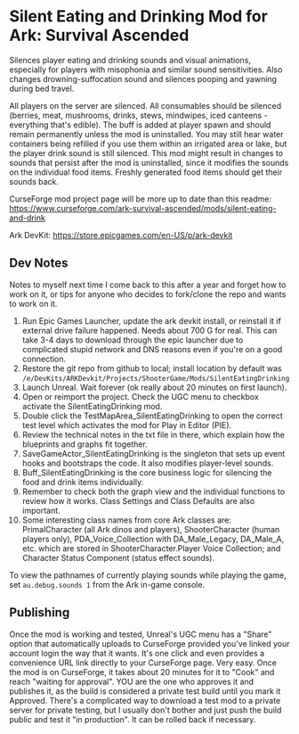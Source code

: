 # Silent Eating and Drinking Mod for Ark: Survival Ascended

Silences player eating and drinking sounds and visual animations, especially for players 
with misophonia and similar sound sensitivities. Also changes drowning-suffocation 
sound and silences pooping and yawning during bed travel.

All players on the server are silenced. All consumables should be silenced (berries, meat, mushrooms, drinks, stews, mindwipes, iced canteens - 
everything that's edible). The buff is added at player spawn and should remain permanently unless the mod is uninstalled. You may still hear 
water containers being refilled if you use them within an irrigated area or lake, but the player drink sound is still silenced. This mod might 
result in changes to sounds that persist after the mod is uninstalled, since it modifies the sounds on the individual food items. Freshly 
generated food items should get their sounds back.

CurseForge mod project page will be more up to date than this readme: https://www.curseforge.com/ark-survival-ascended/mods/silent-eating-and-drink

Ark DevKit: https://store.epicgames.com/en-US/p/ark-devkit

## Dev Notes

Notes to myself next time I come back to this after a year and forget how to work on it, or tips for anyone who decides to fork/clone the repo and wants to work on it.

1. Run Epic Games Launcher, update the ark devkit install, or reinstall it if external drive failure happened.  Needs about 700 G for real.  This can take 3-4 days to download through the epic launcher due to complicated stupid network and DNS reasons even if you're on a good connection.
2. Restore the git repo from github to local; install location by default was `/e/DevKits/ARKDevkit/Projects/ShooterGame/Mods/SilentEatingDrinking`
3. Launch Unreal.  Wait forever (ok really about 20 minutes on first launch).
4. Open or reimport the project.  Check the UGC menu to checkbox activate the SilentEatingDrinking mod.
5. Double click the TestMapArea_SilentEatingDrinking to open the correct test level which activates the mod for Play in Editor (PIE).
6. Review the technical notes in the txt file in there, which explain how the blueprints and graphs fit together.
7. SaveGameActor_SilentEatingDrinking is the singleton that sets up event hooks and bootstraps the code.  It also modifies player-level sounds.
8. Buff_SilentEatingDrinking is the core business logic for silencing the food and drink items individually.
9. Remember to check both the graph view and the individual functions to review how it works.  Class Settings and Class Defaults are also important.
10. Some interesting class names from core Ark classes are: PrimalCharacter (all Ark dinos and players), ShooterCharacter (human players only), PDA_Voice_Collection with DA_Male_Legacy, DA_Male_A, etc. which are stored in ShooterCharacter.Player Voice Collection; and Character Status Component (status effect sounds).

To view the pathnames of currently playing sounds while playing the game, set `au.debug.sounds 1` from the Ark in-game console.

## Publishing

Once the mod is working and tested, Unreal's UGC menu has a "Share" option that automatically uploads to CurseForge provided you've linked your account login the way that it wants.  It's one click and even provides a convenience URL link directly to your CurseForge page.  Very easy.  Once the mod is on CurseForge, it takes about 20 minutes for it to "Cook" and reach "waiting for approval".  YOU are the one who approves it and publishes it, as the build is considered a private test build until you mark it Approved.  There's a complicated way to download a test mod to a private server for private testing, but I usually don't bother and just push the build public and test it "in production".  It can be rolled back if necessary.
